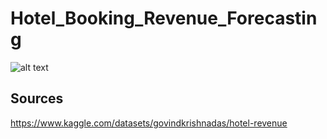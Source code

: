 # Hotel_Booking_Revenue_Forecasting
 
![alt text](https://www.lesplusbeauxhotelsdumonde.com/wp-content/Patina-Maldives-1-1024x765.jpg)

## Sources 
https://www.kaggle.com/datasets/govindkrishnadas/hotel-revenue
